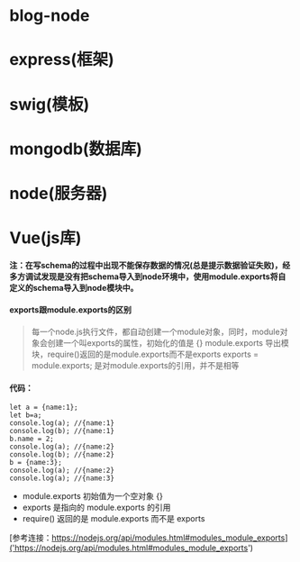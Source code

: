 # blog-node

# express(框架)
# swig(模板)
# mongodb(数据库)
# node(服务器)
# Vue(js库)

#### 注：在写schema的过程中出现不能保存数据的情况(总是提示数据验证失败)，经多方调试发现是没有把schema导入到node环境中，使用module.exports将自定义的schema导入到node模块中。


#### exports跟module.exports的区别
> 每一个node.js执行文件，都自动创建一个module对象，同时，module对象会创建一个叫exports的属性，初始化的值是 {}
> module.exports 导出模块，require()返回的是module.exports而不是exports
> exports = module.exports; 是对module.exports的引用，并不是相等
	
#### 代码：
	let a = {name:1};
	let b=a;
	console.log(a); //{name:1}
	console.log(b); //{name:1}
	b.name = 2;
	console.log(a); //{name:2}
	console.log(b); //{name:2}
	b = {name:3};
	console.log(a); //{name:2}
	console.log(a); //{name:3}

* module.exports 初始值为一个空对象 {}
* exports 是指向的 module.exports 的引用
* require() 返回的是 module.exports 而不是 exports

[参考连接：https://nodejs.org/api/modules.html#modules_module_exports]('https://nodejs.org/api/modules.html#modules_module_exports')